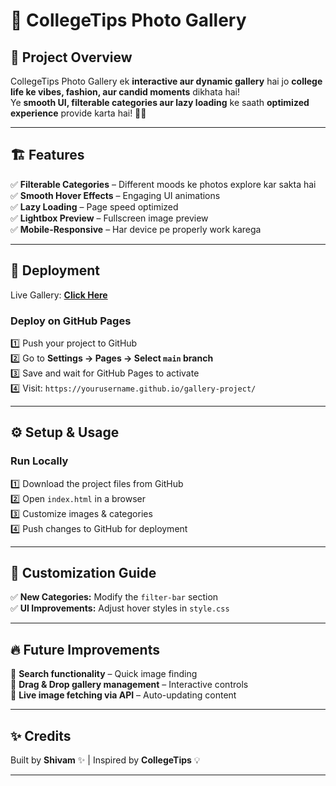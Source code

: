 # 📸 CollegeTips Photo Gallery  

## 🎯 Project Overview  
CollegeTips Photo Gallery ek **interactive aur dynamic gallery** hai jo **college life ke vibes, fashion, aur candid moments** dikhata hai!  
Ye **smooth UI, filterable categories aur lazy loading** ke saath **optimized experience** provide karta hai! 🚀✨  

---

## 🏗️ Features  
✅ **Filterable Categories** – Different moods ke photos explore kar sakta hai  
✅ **Smooth Hover Effects** – Engaging UI animations  
✅ **Lazy Loading** – Page speed optimized  
✅ **Lightbox Preview** – Fullscreen image preview  
✅ **Mobile-Responsive** – Har device pe properly work karega  

---

## 🚀 Deployment  
Live Gallery: **[Click Here](https://shivam-3004.github.io/gallery-project/)**  

### **Deploy on GitHub Pages**  
1️⃣ Push your project to GitHub  
2️⃣ Go to **Settings → Pages → Select `main` branch**  
3️⃣ Save and wait for GitHub Pages to activate  
4️⃣ Visit: `https://yourusername.github.io/gallery-project/`  

---

## ⚙️ Setup & Usage  
### **Run Locally**  
1️⃣ Download the project files from GitHub  
2️⃣ Open `index.html` in a browser  
3️⃣ Customize images & categories  
4️⃣ Push changes to GitHub for deployment  

---

## 🎨 Customization Guide  
✅ **New Categories:** Modify the `filter-bar` section  
✅ **UI Improvements:** Adjust hover styles in `style.css`  

---

## 🔥 Future Improvements  
🚀 **Search functionality** – Quick image finding  
🎨 **Drag & Drop gallery management** – Interactive controls  
📡 **Live image fetching via API** – Auto-updating content  

---

## ✨ Credits  
Built by **Shivam** ✨ | Inspired by **CollegeTips** 💡  

---
